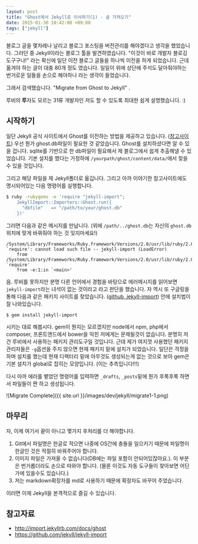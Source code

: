 ```yaml
---
layout: post
title: "Ghost에서 Jekyll로 이사하기(1) - 글 가져오기"
date: 2015-01-30 10:42:00 +09:00
tags: ["jekyll"]
---
```


블로그 글을 몇차례나 날리고 블로그 포스팅을 버전관리를 해야겠다고 생각을 했었습니다. 그러던 중 Jekyll이라는 블로그 툴을 발견하였습니다. "이것이 바로 개발자 블로깅 도구구나!" 라는 확신에 일단 이전 블로그 글들을 하나씩 이전을 하게 되었습니다. 근데 옮겨야 하는 글이 대충 80개 정도 였습니다. 일일이 위에 상단에 주석도 달아줘야하는 번거로운 일들을 손으로 해야하나 라는 생각이 들었습니다.

그래서 검색했습니다. "Migrate from Ghost to Jekyll" .

루비의 **루**자도 모르는 31류 개발자인 저도 할 수 있도록 최대한 쉽게 설명했습니다. :)

## 시작하기

일단 Jekyll 공식 사이트에서 Ghost를 이전하는 방법을 제공하고 있습니다. ([참고사이트](http://import.jekyllrb.com/docs/ghost)) 우선 뭔가 ghost.db파일이 필요한 것 같았습니다. Ghost를 설치하셨다면 알 수 있을 겁니다. sqlite를 기반으로 한 db파일이 필요해서 제 블로그에서 쉽게 추출해낼 수 있었습니다. 기본 설치를 했다는 가정하에 `/yourpath/ghost/content/data/`에서 찾을 수 있을 것입니다.

그리고 해당 파일을 제 Jekyll폴더로 옮깁니다. 그리고 아까 이야기한 참고사이트에도 명시되어있는 다음 명령어를 실행합니다.

```bash
$ ruby -rubygems -e 'require "jekyll-import";
    JekyllImport::Importers::Ghost.run({
      "dbfile"   => "/path/to/your/ghost.db"
    })'
```

그러면 다음과 같은 메시지를 만납니다. (위에 `/path/../ghost.db`는 자신의 `ghost.db`위치에 맞게 바꿔줘야 하는 것 잊지마세요!)

```
/System/Library/Frameworks/Ruby.framework/Versions/2.0/usr/lib/ruby/2.0.0/rubygems/core_ext/kernel_require.rb:55:in `require': cannot load such file -- jekyll-import (LoadError)
	from /System/Library/Frameworks/Ruby.framework/Versions/2.0/usr/lib/ruby/2.0.0/rubygems/core_ext/kernel_require.rb:55:in `require'
	from -e:1:in `<main>'
```

음. 루비를 못하지만 분명 다른 언어에서 경험을 바탕으로 에러메시지를 읽어보면 `jekyll-import`라는 녀석이 없는 것이라고 라고 판단을 했습니다. 자 역시 또 구글링을 통해 다음과 같은 패키지 사이트를 찾았습니다. ([github, jekyll-import](https://github.com/jekyll/jekyll-import)) 안에 설치법이 잘 나와있습니다.

```bash
$ gem install jekyll-import
```

시키는 대로 해봅시다. gem이 뭔지는 모르겠지만 node에서 npm, php에서 composer, 프론트앤드에서 bower을 익힌 저에게는 문제될것이 없습니다. 분명히 저건 루비에서 사용하는 패키지 관리도구일 것입니다. 근데 제가 여지껏 사용했던 패키지 관리자들은 `-g`옵션을 주지 않으면 현재 패키지 밑에 설치가 되었습니다. 일단은 걱정을 하며 설치를 했는데 현재 디렉터리 밑에 아무것도 생성되는게 없는 것으로 보아 gem은 기본 설치가 global로 잡히는 모양입니다. (이는 추측입니다!!!)

다시 아까 에러를 뱉었던 명령어를 입력하면 `_drafts`, `_posts`밑에 뭔가 후룩후룩 하면서 파일들이 짠 하고 생성됩니다.

![Migrate Complete]({{ site.url }}/images/dev/jekyll/migrate1-1.png)

## 마무리

자, 이제 여기서 끝이 아니고 몇가지 후처리를 더 해야합니다.

1. Git에서 파일명은 한글로 적으면 나중에 OS간에 충돌을 일으키기 때문에 파일명이 한글인 것은 적절히 바꿔주어야 합니다.
2. 이미지 파일은 가져올 수 없습니다(DB에는 파일 포함이 안되어있잖아요.). 이 부분은 번거롭더라도 손으로 따와야 합니다. (물론 이것도 자동 도구들이 찾아보면 어딘가에 있을수도 있습니다.)
3. 저는 markdown확장자를 md로 사용하기 때문에 확장자도 바꾸어 주었습니다.

이러면 이제 Jekyll을 본격적으로 즐길 수 있습니다.

## 참고자료

- <http://import.jekyllrb.com/docs/ghost>
- <https://github.com/jekyll/jekyll-import>